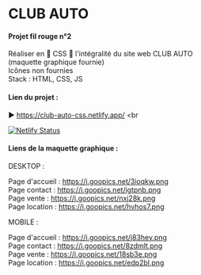 # CLUB AUTO

#### Projet fil rouge n°2 

Réaliser en 💫 CSS 💫 l'intégralité du site web CLUB AUTO 
<br>
(maquette graphique fournie)
<br>
Icônes non fournies 
<br>
Stack : HTML, CSS, JS

#### Lien du projet : 

:arrow_forward: https://club-auto-css.netlify.app/
<br

[![Netlify Status](https://api.netlify.com/api/v1/badges/9c454474-dc4e-4837-9c55-29fa825f9d7d/deploy-status)](https://app.netlify.com/sites/club-auto-css/deploys)

#### Liens de la maquette graphique :

DESKTOP :

Page d'accueil : https://i.goopics.net/3ioqkw.png
<br>
Page contact : https://i.goopics.net/igtpnb.png
<br>
Page vente : https://i.goopics.net/nxj28k.png
<br>
Page location : https://i.goopics.net/hvhos7.png

MOBILE : 

Page d'accueil : https://i.goopics.net/j83hey.png
<br>
Page contact : https://i.goopics.net/8zdmlt.png
<br>
Page vente : https://i.goopics.net/18sb3e.png
<br>
Page location : https://i.goopics.net/edp2bl.png
